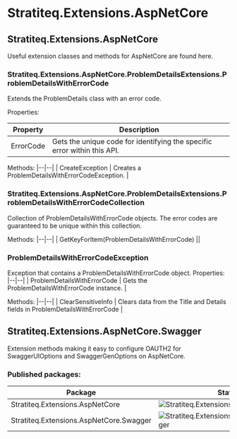 # Stratiteq.Extensions.AspNetCore

## Stratiteq.Extensions.AspNetCore 
Useful extension classes and methods for AspNetCore are found here.

### Stratiteq.Extensions.AspNetCore.ProblemDetailsExtensions.ProblemDetailsWithErrorCode
Extends the ProblemDetails class with an error code.

Properties:

| Property | Description |
|--|--|
| ErrorCode | Gets the unique code for identifying the specific error within this API. |

Methods:
|--|--|
| CreateException | Creates a ProblemDetailsWithErrorCodeException. |

### Stratiteq.Extensions.AspNetCore.ProblemDetailsExtensions.ProblemDetailsWithErrorCodeCollection
Collection of ProblemDetailsWithErrorCode objects. The error codes are guaranteed to be unique within this collection.

Methods:
|--|--|
| GetKeyForItem(ProblemDetailsWithErrorCode) ||

### ProblemDetailsWithErrorCodeException
Exception that contains a ProblemDetailsWithErrorCode object.
Properties:
|--|--|
| ProblemDetailsWithErrorCode | Gets the ProblemDetailsWithErrorCode instance. |

Methods:
|--|--|
| ClearSensitiveInfo | Clears data from the Title and Details fields in ProblemDetailsWithErrorCode |


## Stratiteq.Extensions.AspNetCore.Swagger
Extension methods making it easy to configure OAUTH2 for SwaggerUIOptions and SwaggerGenOptions on AspNetCore. 

### Published packages:

| Package | Status |
|--|--|
| Stratiteq.Extensions.AspNetCore | ![Stratiteq.Extensions.AspNetCore](https://stratiteq.vsrm.visualstudio.com/_apis/public/Release/badge/d18068de-fc0c-46b1-b3f2-f47df6b804d8/6/6) |
|Stratiteq.Extensions.AspNetCore.Swagger  | ![Stratiteq.Extensions.AspNetCore.Swagger](https://stratiteq.vsrm.visualstudio.com/_apis/public/Release/badge/d18068de-fc0c-46b1-b3f2-f47df6b804d8/7/7) |
